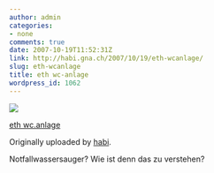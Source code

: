 ```yaml
---
author: admin
categories:
- none
comments: true
date: 2007-10-19T11:52:31Z
link: http://habi.gna.ch/2007/10/19/eth-wcanlage/
slug: eth-wcanlage
title: eth wc-anlage
wordpress_id: 1062
---
```


[![](http://farm3.static.flickr.com/2145/1633218095_a1ac400879_m.jpg)](http://www.flickr.com/photos/habi/1633218095/)
   

 
  [eth wc.anlage](http://www.flickr.com/photos/habi/1633218095/)
    

  Originally uploaded by [habi](http://www.flickr.com/people/habi/).
 



Notfallwassersauger? Wie ist denn das zu verstehen?
  

